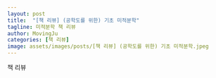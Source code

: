 ```yaml
---
layout: post
title:  "[책 리뷰] (공학도를 위한) 기초 미적분학"
tagline: 미적분학 책 리뷰
author: MovingJu
categories: [책 리뷰]
image: assets/images/posts/[책 리뷰] (공학도를 위한) 기초 미적분학.jpeg
---
```


책 리뷰

